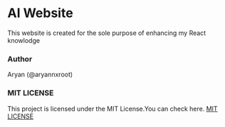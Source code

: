 # AI Website 

This website is created for the sole purpose of enhancing my React knowlodge 

### Author 

Aryan (@aryannxroot)

### MIT LICENSE

This project is licensed under the MIT License.You can check here. [MIT LICENSE](./LICENSE)
